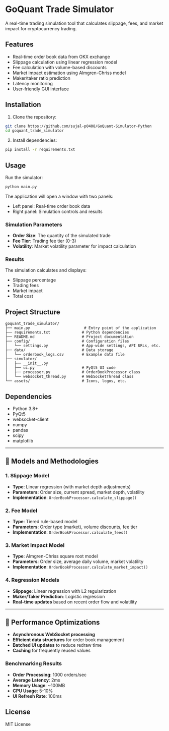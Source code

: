 
# GoQuant Trade Simulator

A real-time trading simulation tool that calculates slippage, fees, and market impact for cryptocurrency trading.

## Features

- Real-time order book data from OKX exchange  
- Slippage calculation using linear regression model  
- Fee calculation with volume-based discounts  
- Market impact estimation using Almgren-Chriss model  
- Maker/taker ratio prediction  
- Latency monitoring  
- User-friendly GUI interface  

## Installation

1. Clone the repository:
```bash
git clone https://github.com/sujal-p0408/GoQuant-Simulator-Python
cd goquant_trade_simulator
```

2. Install dependencies:
```bash
pip install -r requirements.txt
```

## Usage

Run the simulator:
```bash
python main.py
```

The application will open a window with two panels:
- Left panel: Real-time order book data  
- Right panel: Simulation controls and results  

### Simulation Parameters

- **Order Size**: The quantity of the simulated trade  
- **Fee Tier**: Trading fee tier (0-3)  
- **Volatility**: Market volatility parameter for impact calculation  

### Results

The simulation calculates and displays:
- Slippage percentage  
- Trading fees  
- Market impact  
- Total cost  

## Project Structure

```
goquant_trade_simulator/
├── main.py                        # Entry point of the application
├── requirements.txt              # Python dependencies
├── README.md                     # Project documentation
├── config/                       # Configuration files
│   └── settings.py               # App-wide settings, API URLs, etc.
├── data/                         # Data storage
│   └── orderbook_logs.csv        # Example data file
├── simulator/
│   ├── __init__.py
│   ├── ui.py                     # PyQt5 UI code
│   ├── processor.py              # OrderBookProcessor class
│   └── websocket_thread.py       # WebSocketThread class
└── assets/                       # Icons, logos, etc.
```

## Dependencies

- Python 3.8+  
- PyQt5  
- websocket-client  
- numpy  
- pandas  
- scipy  
- matplotlib  


---

## 🧠 Models and Methodologies

### 1. Slippage Model  
- **Type**: Linear regression (with market depth adjustments)  
- **Parameters**: Order size, current spread, market depth, volatility  
- **Implementation**: `OrderBookProcessor.calculate_slippage()`  

### 2. Fee Model  
- **Type**: Tiered rule-based model  
- **Parameters**: Order type (market), volume discounts, fee tier  
- **Implementation**: `OrderBookProcessor.calculate_fees()`  

### 3. Market Impact Model  
- **Type**: Almgren-Chriss square root model  
- **Parameters**: Order size, average daily volume, market volatility  
- **Implementation**: `OrderBookProcessor.calculate_market_impact()`  

### 4. Regression Models  
- **Slippage**: Linear regression with L2 regularization  
- **Maker/Taker Prediction**: Logistic regression  
- **Real-time updates** based on recent order flow and volatility  

---

## 🚀 Performance Optimizations

- **Asynchronous WebSocket processing**  
- **Efficient data structures** for order book management  
- **Batched UI updates** to reduce redraw time  
- **Caching** for frequently reused values  

### Benchmarking Results
- **Order Processing**: 1000 orders/sec  
- **Average Latency**: 2ms  
- **Memory Usage**: ~100MB  
- **CPU Usage**: 5-10%  
- **UI Refresh Rate**: 100ms  


## License

MIT License  